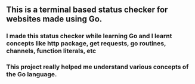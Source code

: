 ## This is a terminal based status checker for websites made using Go. 
### I made this status checker while learning Go and I learnt concepts like **http package, get requests, go routines, channels, function literals, etc**
### This project really helped me understand various concepts of the Go language.